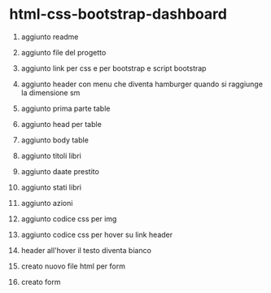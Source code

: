 html-css-bootstrap-dashboard
===

1. aggiunto readme

2. aggiunto file del progetto 

3. aggiunto link per css e per bootstrap e script bootstrap

4. aggiunto header con menu che diventa hamburger quando si raggiunge la dimensione sm

5. aggiunto prima parte table

6. aggiunto head per table

7. aggiunto body table 

8. aggiunto titoli libri

9. aggiunto daate prestito 

10. aggiunto stati libri

11. aggiunto azioni

12. aggiunto codice css per img

13. aggiunto codice css per hover su link header

14. header all'hover il testo diventa bianco

15. creato nuovo file html per form

16. creato form